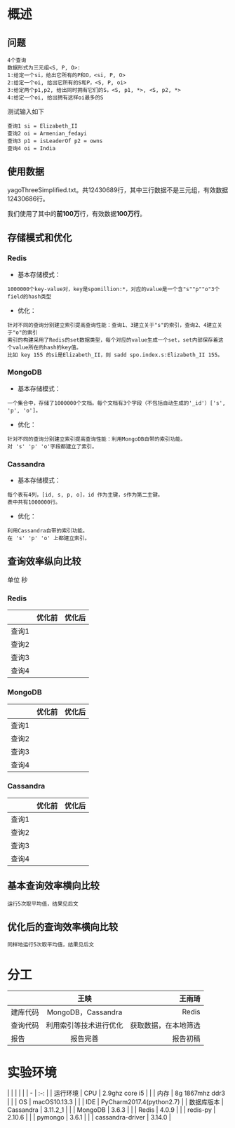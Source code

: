 # 概述

## 问题

```text
4个查询
数据形式为三元组<S, P, O>:
1:给定一个si，给出它所有的P和O，<si, P, O>
2:给定一个oi, 给出它所有的S和P，<S, P, oi>
3:给定两个p1,p2, 给出同时拥有它们的S，<S, p1, *>, <S, p2, *>
4:给定一个oi, 给出拥有这样oi最多的S
```

测试输入如下

```text
查询1 si = Elizabeth_II 
查询2 oi = Armenian_fedayi 
查询3 p1 = isLeaderOf p2 = owns
查询4 oi = India
```

## 使用数据

yagoThreeSimplified.txt。共12430689行，其中三行数据不是三元组，有效数据12430686行。

我们使用了其中的**前100万**行，有效数据**100万行**。

## 存储模式和优化

### Redis

* 基本存储模式：
```text
1000000个key-value对，key是spomillion:*，对应的value是一个含"s""p""o"3个field的hash类型
```

* 优化：
```text
针对不同的查询分别建立索引提高查询性能：查询1、3建立关于"s"的索引，查询2、4建立关于"o"的索引
索引的构建采用了Redis的set数据类型，每个对应的value生成一个set，set内部保存着这个value所在的hash的key值。
比如 key 155 的si是Elizabeth_II，则 sadd spo.index.s:Elizabeth_II 155。
```

### MongoDB

* 基本存储模式：
```text
一个集合中，存储了1000000个文档。每个文档有3个字段（不包括自动生成的'_id'）['s', 'p', 'o']。
```

* 优化：
```text
针对不同的查询分别建立索引提高查询性能：利用MongoDB自带的索引功能。
对 's' 'p' 'o'字段都建立了索引。
```

### Cassandra

* 基本存储模式：
```text
每个表有4列，[id, s, p, o]，id 作为主键，s作为第二主键。
表中共有1000000行。
```

* 优化：
```text
利用Cassandra自带的索引功能。
在 's' 'p' 'o' 上都建立索引。
```

## 查询效率纵向比较

单位 秒

### Redis

| | 优化前 | 优化后 |
| - | :-: | -: |
| 查询1 | | |
| 查询2 | | |
| 查询3 | | |
| 查询4 | | |

### MongoDB

| | 优化前 | 优化后 |
| - | :-: | -: |
| 查询1 | | |
| 查询2 | | |
| 查询3 | | |
| 查询4 | | |

### Cassandra

| | 优化前 | 优化后 |
| - | :-: | -: |
| 查询1 | | |
| 查询2 | | |
| 查询3 | | |
| 查询4 | | |

## 基本查询效率横向比较
```text
运行5次取平均值，结果见后文
```

## 优化后的查询效率横向比较
```text
同样地运行5次取平均值，结果见后文
```

# 分工

| | 王映 | 王雨琦 |
| - | :-: | -: |
| 建库代码 | MongoDB，Cassandra | Redis |
| 查询代码 | 利用索引等技术进行优化 | 获取数据，在本地筛选 |
| 报告 | 报告完善 | 报告初稿 |

# 实验环境

| | |  |
| | - | :-: |
| 运行环境 | CPU | 2.9ghz core i5 |
| | 内存 | 8g 1867mhz ddr3 |
| | OS | macOS10.13.3 |
| | IDE | PyCharm2017.4(python2.7) |
| 数据库版本 | Cassandra | 3.11.2_1 |
| | MongoDB | 3.6.3 |
| | Redis | 4.0.9 |
| | redis-py | 2.10.6 |
| | pymongo | 3.6.1 |
| | cassandra-driver | 3.14.0 |





